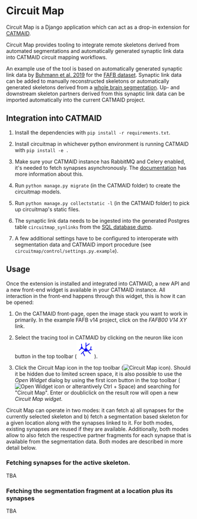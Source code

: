 # Circuit Map

Circuit Map is a Django application which can act as a drop-in
extension for [CATMAID](https://catmaid.readthedocs.io/en/latest/extensions.html).

Circuit Map provides tooling to integrate remote skeletons derived from automated segmentations
and automatically generated synaptic link data into CATMAID circuit mapping workflows.

An example use of the tool is based on automatically generated synaptic link data by [Buhmann et al. 2019](https://www.biorxiv.org/content/10.1101/2019.12.12.874172v1) for the [FAFB dataset](http://www.temca2data.org/). Synaptic link data can be added to manually reconstructed skeletons or automatically generated skeletons derived from a [whole brain segmentation](https://fafb-ffn1.storage.googleapis.com/landing.html). Up- and downstream skeleton partners derived from this synaptic link data can be imported automatically into the current CATMAID project.


## Integration into CATMAID

1. Install the dependencies with `pip install -r requirements.txt`.

2. Install circuitmap in whichever python environment is running
CATMAID with `pip install -e .`

3. Make sure your CATMAID instance has RabbitMQ and Celery enabled, it's needed
   to fetch synapses asynchronously. The [documentation](https://catmaid.readthedocs.io/en/stable/celery.html)
   has more information about this.

4. Run `python manage.py migrate` (in the CATMAID folder) to create the circuitmap models.

5. Run `python manage.py collectstatic -l`  (in the CATMAID folder) to pick up
circuitmap's static files.

6. The synaptic link data needs to be ingested into the generated
Postgres table `circuitmap_synlinks` from the [SQL database dump](https://github.com/funkelab/synful_fafb).

7. A few additional settings have to be configured to interoperate with segmentation
data and CATMAID import procedure (see `circuitmap/control/settings.py.example`).

## Usage

Once the extension is installed and integrated into CATMAID, a new API and a
new front-end widget is available in your CATMAID instance. All interaction in
the front-end happens through this widget, this is how it can be opened:

1. On the CATMAID front-page, open the image stack you want to work in
   primarily. In the example FAFB v14 project, click on the *FAFB00 V14 XY*
   link.

2. Select the tracing tool in CATMAID by clicking on the neuron like icon
   button in the top toolbar (![Tracing Tool icon](sphinx-doc/source/_static/trace.svg)).

3. Click the Circuit Map icon in the top toolbar (![Circuit Map icon]()).
   Should it be hidden due to limited screen space, it is also possible to use
   the *Open Widget* dialog by using the first icon button in the top toolbar
   (![Open Widget icon](sphinx-doc/source/_static/) or alterantively Ctrl + Space)
   and searching for "Circuit Map". Enter or doubliclick on the result row will
   open a new *Circuit Map widget*.

Circuit Map can operate in two modes: it can fetch a) all synapses for the
currently selected skeleton and b) fetch a segmentation based skeleton for a
given location along with the synapses linked to it. For both modes, existing
synapses are reused if they are available. Additionally, both modes allow to
also fetch the respective partner fragments for each synapse that is available
from the segmentation data. Both modes are described in more detail below.

### Fetching synapses for the active skeleton.

TBA

### Fetching the segmentation fragment at a location plus its synapses

TBA
